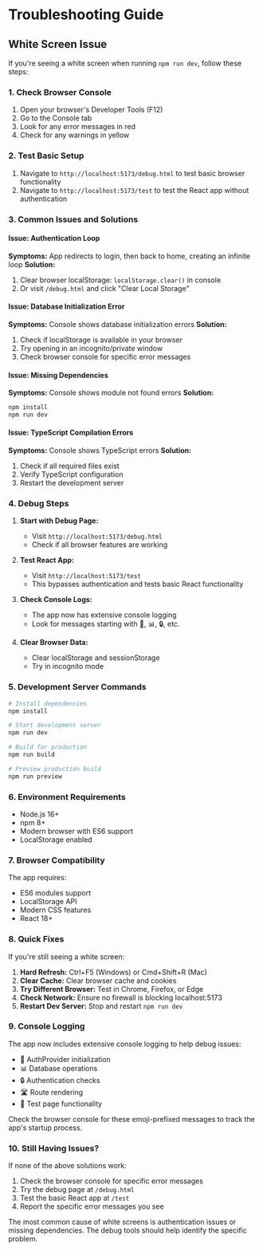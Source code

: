 # Troubleshooting Guide

## White Screen Issue

If you're seeing a white screen when running `npm run dev`, follow these steps:

### 1. Check Browser Console
1. Open your browser's Developer Tools (F12)
2. Go to the Console tab
3. Look for any error messages in red
4. Check for any warnings in yellow

### 2. Test Basic Setup
1. Navigate to `http://localhost:5173/debug.html` to test basic browser functionality
2. Navigate to `http://localhost:5173/test` to test the React app without authentication

### 3. Common Issues and Solutions

#### Issue: Authentication Loop
**Symptoms:** App redirects to login, then back to home, creating an infinite loop
**Solution:** 
1. Clear browser localStorage: `localStorage.clear()` in console
2. Or visit `/debug.html` and click "Clear Local Storage"

#### Issue: Database Initialization Error
**Symptoms:** Console shows database initialization errors
**Solution:**
1. Check if localStorage is available in your browser
2. Try opening in an incognito/private window
3. Check browser console for specific error messages

#### Issue: Missing Dependencies
**Symptoms:** Console shows module not found errors
**Solution:**
```bash
npm install
npm run dev
```

#### Issue: TypeScript Compilation Errors
**Symptoms:** Console shows TypeScript errors
**Solution:**
1. Check if all required files exist
2. Verify TypeScript configuration
3. Restart the development server

### 4. Debug Steps

1. **Start with Debug Page:**
   - Visit `http://localhost:5173/debug.html`
   - Check if all browser features are working

2. **Test React App:**
   - Visit `http://localhost:5173/test`
   - This bypasses authentication and tests basic React functionality

3. **Check Console Logs:**
   - The app now has extensive console logging
   - Look for messages starting with 🔧, 📊, 🔒, etc.

4. **Clear Browser Data:**
   - Clear localStorage and sessionStorage
   - Try in incognito mode

### 5. Development Server Commands

```bash
# Install dependencies
npm install

# Start development server
npm run dev

# Build for production
npm run build

# Preview production build
npm run preview
```

### 6. Environment Requirements

- Node.js 16+ 
- npm 8+
- Modern browser with ES6 support
- LocalStorage enabled

### 7. Browser Compatibility

The app requires:
- ES6 modules support
- LocalStorage API
- Modern CSS features
- React 18+

### 8. Quick Fixes

If you're still seeing a white screen:

1. **Hard Refresh:** Ctrl+F5 (Windows) or Cmd+Shift+R (Mac)
2. **Clear Cache:** Clear browser cache and cookies
3. **Try Different Browser:** Test in Chrome, Firefox, or Edge
4. **Check Network:** Ensure no firewall is blocking localhost:5173
5. **Restart Dev Server:** Stop and restart `npm run dev`

### 9. Console Logging

The app now includes extensive console logging to help debug issues:

- 🔧 AuthProvider initialization
- 📊 Database operations
- 🔒 Authentication checks
- 🛣️ Route rendering
- 🧪 Test page functionality

Check the browser console for these emoji-prefixed messages to track the app's startup process.

### 10. Still Having Issues?

If none of the above solutions work:

1. Check the browser console for specific error messages
2. Try the debug page at `/debug.html`
3. Test the basic React app at `/test`
4. Report the specific error messages you see

The most common cause of white screens is authentication issues or missing dependencies. The debug tools should help identify the specific problem. 